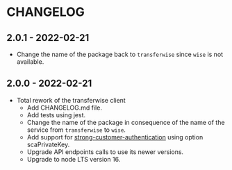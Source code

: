 # CHANGELOG

## 2.0.1 - 2022-02-21

- Change the name of the package back to `transferwise` since `wise` is not available.

## 2.0.0 - 2022-02-21

- Total rework of the transferwise client
  - Add CHANGELOG.md file.
  - Add tests using jest.
  - Change the name of the package in consequence of the name of the service from `transferwise` to `wise`.
  - Add support for [strong-customer-authentication](https://api-docs.transferwise.com/#strong-customer-authentication) using option scaPrivateKey.
  - Upgrade API endpoints calls to use its newer versions.
  - Upgrade to node LTS version 16.
